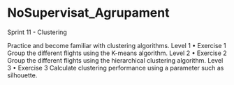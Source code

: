 # NoSupervisat_Agrupament
Sprint 11 - Clustering

Practice and become familiar with clustering algorithms.
Level 1
	•	Exercise 1 Group the different flights using the K-means algorithm.
Level 2
	•	Exercise 2 Group the different flights using the hierarchical clustering algorithm.
Level 3
	•	Exercise 3 Calculate clustering performance using a parameter such as silhouette.
